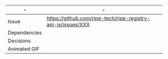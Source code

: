 | - | - |
| --- | --- |
| Issue | https://github.com/ripe-tech/ripe-registry-api-js/issues/XXX |
| Dependencies | |
| Decisions | |
| Animated GIF | |
